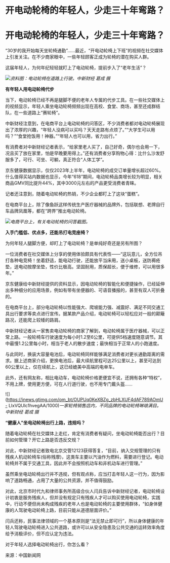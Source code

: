 # 开电动轮椅的年轻人，少走三十年弯路？

# 开电动轮椅的年轻人，少走三十年弯路？

“30岁的我开始每天坐轮椅通勤”……最近，“开电动轮椅上下班”的视频在社交媒体上引发关注。在不少商家眼中，一些年轻顾客正成为轮椅的潜在购买人群。

这届年轻人，为何年纪轻轻就盯上了电动轮椅，提前步入了“老年生活”？

![](https://inews.gtimg.com/om_bt/OtTtwjGAtJiFEDfl59cUOq9LeVTJa2iMjg9_pbcha0ocAAA/1000)_资料图：电动轮椅在道路上行驶。中新财经
葛成 摄_

**有年轻人用电动轮椅代步**

当下，电动轮椅已经不再是腿脚不便的老年人专属的代步工具。在一些社交媒体上的视频显示，年轻人乘坐电动轮椅频频出现在高校、食堂、商场，甚至还成群结队，在一些道路上“赛轮椅”。

中新财经注意到，在电商平台上电动轮椅的问答区，不少消费者都对电动轮椅展现出了浓厚的兴趣，“年轻人没病可以买吗？天天走路有点烦了。”“大学生可以用吗？”“食堂抢饭用！神器。”“年轻人也可以用，省力出行。”

有消费者对中新财经记者表示，“给家里老人买了，自己好奇，偶尔也会用一下，况且买了放在家里，怕是早晚要用得上。”还有消费者分享购物心得：比什么沙发舒服多了，可行、可坐、可躺，真正符合“人体工学”。

京东健康数据显示，仅仅2023年上半年，电动轮椅的成交订单量增长超过60%。什么值得买站内数据也显示，今年“618”期间，电动轮椅品类增长较为明显，相关商品GMV同比提升44%，其中3000元左右的产品更受消费者青睐。

记者还注意到，随着电动轮椅的热销，不少企业都盯上了这块“蛋糕”。

在电商平台上，除了像鱼跃这样传统生产医疗器械的品牌外，包括联想、老牌自行车品牌凤凰等，都在“跨界”推出电动轮椅。

![](https://inews.gtimg.com/om_bt/O1noWwM03sL78NPR90zxxDcpjq_2hVi7_ilZWyXi1bCyAAA/1000)_电商平台上，有关电动轮椅的问答截图。_

**入手门槛低、优点多，还能吊打电竞座椅？**

为何年轻人腿脚方便，却盯上了电动轮椅？是单纯好奇还是另有所图？

一位消费者在社交媒体上分享的使用体验颇具有代表性——“这玩意儿，全方位吊打各种电竞椅！坐着舒适，能电动行驶，还能放平当床用，送小桌板，送防褥疮垫，送电动按摩坐垫，性价比极高。坚固耐用，质保超长，便于维修，可以用很多年。”

京东健康给中新财经提供的资料显示，因电动轮椅的智能化和便捷操作，已经延伸出多种细分的应用场景，例如有带有坐便器的、可语音播报的，甚至有双人可折叠的。

在电商平台上，部分电动轮椅以性能强大、爬坡能力强、减震好、满足不同交通工具出行要求等卖点进行宣传。据某款产品介绍，电动轮椅可以轻松应对一般的颠簸路况，还能爬上较矮的路肩。

中新财经记者从一家售卖电动轮椅的商家了解到，电动轮椅属于医疗器械，可以正常上路。一般轮椅车行驶速度为每小时1.2至6公里，可提供5档速度随意调节。其中最慢1.2公里每小时，相当于老人的散步速度；最快相当于正常人的小跑速度。

与此同时，换装大容量电池后，电动轮椅同样能够满足消费者对更长通勤距离的需求。据上述商家介绍，更换电池后，最大续航里程可达25公里以上，甚至可达到60公里以上，仅在续航上，这已经媲美中高端的电单车。

此外，还有网友称，相比电动车，电动轮椅价格更便宜不说，还拥有各种“特权”，不用上牌，使用更方便，可在人行道行驶，也不用专门戴头盔……

![](https://inews.gtimg.com/om_bt/OUPUq0KeXBZg_zbHLXUF4dAF789AOmU-
LlxVQUlc1hvegAA/1000)_一家轮椅销售店内，不同品牌的电动轮椅琳琅满目。中新财经 葛成 摄_

**“健康人”坐电动轮椅出行上路，违规吗？**

随着电动轮椅在社交媒体上走红，肯定有消费者有疑问，坐电动轮椅能否出行？目前如何管理？开它上路是否违反交规？

对此，中新财经记者致电北京交管12123获得答复，“目前，纳入交规管理的只有残疾人机动轮椅车(俗称残摩)，这类车主要以汽油作为燃料，需要进行登记。电动轮椅并不属于交通工具，因此并不会按照机动车和非机动车进行管理。”

虽然乘坐电动轮椅出行并不违规，但有观点称，应当打击年轻人这一行为，因为影响了道路畅通，占用了大量的公共资源，并不值得鼓励。

对此，北京市时代九和律师事务所高级合伙人闫兵告诉中新财经记者，电动轮椅设计初衷是服务残疾人，但并没有规定只有残疾人才可以购买使用电动轮椅，实践中，行动不便但尚未构成残疾的老年人也是电动轮椅的主要使用群体，“如身体健康的人驾驶电动轮椅上路，目前只能从道德层面评价。”

闫兵还称，民事法律领域的一个基本原则是“法无禁止即可行”，所以身体健康的年轻人驾驶电动轮椅进入公共道路，或许可以从安全隐患及公共交通的运转效率角度给予消极评价，但不应认定为违法。

对于年轻人选择电动轮椅出行，你怎么看？

来源：中国新闻网

